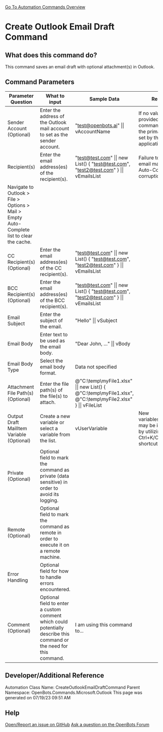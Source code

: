 <!--TITLE: Create Outlook Email Draft Command -->
<!-- SUBTITLE: a command in the Microsoft Commands\Outlook group. -->
[Go To Automation Commands Overview](/automation-commands)


# Create Outlook Email Draft Command


## What does this command do?
This command saves an email draft with optional attachment(s) in Outlook.


## Command Parameters
| Parameter Question   	| What to input  	|  Sample Data 	| Remarks  	|
| ---                    | ---               | ---           | ---       |
|Sender Account (Optional)|Enter the address of the Outlook mail account to set as the sender account.|"test@openbots.ai" \|\| vAccountName|If no value is provided, the command will utilize the primary account set by the Outlook application.|
|Recipient(s)|Enter the email address(es) of the recipient(s).|"test@test.com" \|\| new List<string>() { "test@test.com", "test2@test.com" } \|\| vEmailsList|Failure to send an email may be due Auto-Complete List corruption.
Navigate to Outlook > File > Options > Mail > Empty Auto-Complete list to clear the cache.|
|CC Recipient(s) (Optional)|Enter the email address(es) of the CC recipient(s).|"test@test.com" \|\| new List<string>() { "test@test.com", "test2@test.com" } \|\| vEmailsList||
|BCC Recipient(s) (Optional)|Enter the email address(es) of the BCC recipient(s).|"test@test.com" \|\| new List<string>() { "test@test.com", "test2@test.com" } \|\| vEmailsList||
|Email Subject|Enter the subject of the email.|"Hello" \|\| vSubject||
|Email Body|Enter text to be used as the email body.|"Dear John, ..." \|\| vBody||
|Email Body Type|Select the email body format.|Data not specified||
|Attachment File Path(s) (Optional)|Enter the file path(s) of the file(s) to attach.|@"C:\temp\myFile1.xlsx" \|\| new List<string>() { @"C:\temp\myFile1.xlsx", @"C:\temp\myFile2.xlsx" } \|\| vFileList||
|Output Draft MailItem Variable (Optional)|Create a new variable or select a variable from the list.|vUserVariable|New variables/arguments may be instantiated by utilizing the Ctrl+K/Ctrl+J shortcuts.|
|Private (Optional)|Optional field to mark the command as private (data sensitive) in order to avoid its logging.|||
|Remote (Optional)|Optional field to mark the command as remote in order to execute it on a remote machine.|||
|Error Handling|Optional field for how to handle errors encountered.|||
|Comment (Optional)|Optional field to enter a custom comment which could potentially describe this command or the need for this command.|I am using this command to...||


## Developer/Additional Reference
Automation Class Name: CreateOutlookEmailDraftCommand
Parent Namespace: OpenBots.Commands.Microsoft.Outlook
This page was generated on 07/19/23 09:51 AM


## Help
[Open/Report an issue on GitHub](https://github.com/OpenBotsAI/OpenBots.Studio/issues/new)
[Ask a question on the OpenBots Forum](https://openbots.ai/forums/)
